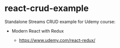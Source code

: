 # react-crud-example

Standalone Streams CRUD example for Udemy course:

* Modern React with Redux

    * https://www.udemy.com/react-redux/
